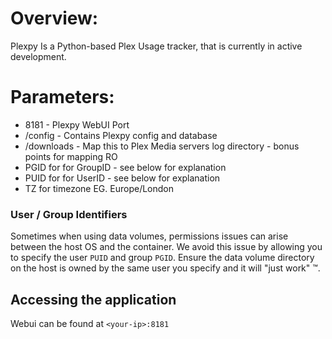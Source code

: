 # Overview:
Plexpy Is a Python-based Plex Usage tracker, that is currently in active development.

# Parameters:

* 8181 - Plexpy WebUI Port
* /config - Contains Plexpy config and database
* /downloads - Map this to Plex Media servers log directory - bonus points for mapping RO
* PGID for for GroupID - see below for explanation
* PUID for for UserID - see below for explanation
* TZ for timezone EG. Europe/London

### User / Group Identifiers

Sometimes when using data volumes, permissions issues can arise between the host OS and the container. We avoid this issue by allowing you to specify the user `PUID` and group `PGID`. Ensure the data volume directory on the host is owned by the same user you specify and it will "just work" ™.

## Accessing the application

Webui can be found at  `<your-ip>:8181`

